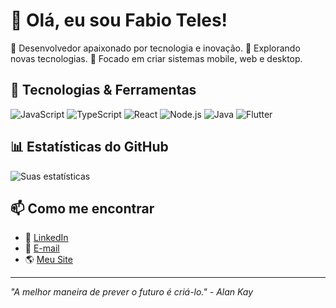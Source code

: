 
# 👋 Olá, eu sou Fabio Teles!

🔹 Desenvolvedor apaixonado por tecnologia e inovação.
🔹 Explorando novas tecnologias.
🔹 Focado em criar sistemas mobile, web e desktop.

## 🚀 Tecnologias & Ferramentas

![JavaScript](https://img.shields.io/badge/JavaScript-F7DF1E?style=flat&logo=javascript&logoColor=black)
![TypeScript](https://img.shields.io/badge/TypeScript-3178C6?style=flat&logo=typescript&logoColor=white)
![React](https://img.shields.io/badge/React-20232A?style=flat&logo=react&logoColor=61DAFB)
![Node.js](https://img.shields.io/badge/Node.js-43853D?style=flat&logo=node.js&logoColor=white)
![Java](https://img.shields.io/badge/Java-orange?style=flat)
![Flutter](https://img.shields.io/badge/Flutter-34b7EB?style=flat&logo=flutter&logoColor=white)


## 📊 Estatísticas do GitHub

![Suas estatísticas](https://github-readme-stats.vercel.app/api?username=biog4m3&show_icons=true&theme=radical)

## 📫 Como me encontrar

- 💼 [LinkedIn](https://www.linkedin.com/in/fabio-teles-2ba826278)
- 📧 [E-mail](mailto:fabio.teles06@outlook.com)
- 🌎 [Meu Site](https://biog4m3.github.io)

---

_"A melhor maneira de prever o futuro é criá-lo." - Alan Kay_


